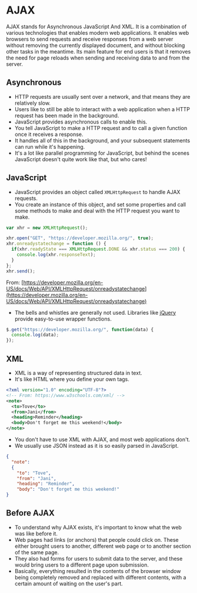 # AJAX
AJAX stands for Asynchronous JavaScript And XML.
It is a combination of various technologies that enables modern web applications.
It enables web browsers to send requests and receive responses from a web server without removing the currently displayed document, and without blocking other tasks in the meantime.
Its main feature for end users is that it removes the need for page reloads when sending and receiving data to and from the server.

## Asynchronous
- HTTP requests are usually sent over a network, and that means they are relatively slow.
- Users like to still be able to interact with a web application when a HTTP request has been made in the background.
- JavaScript provides asynchronous calls to enable this.
- You tell JavaScript to make a HTTP request and to call a given function once it receives a response.
- It handles all of this in the background, and your subsequent statements can run while it's happening.
- It's a lot like parallel programming for JavaScript, but behind the scenes JavaScript doesn't quite work like that, but who cares!

## JavaScript
- JavaScript provides an object called `XMLHttpRequest` to handle AJAX requests.
- You create an instance of this object, and set some properties and call some methods to make and deal with the HTTP request you want to make.

```javascript
var xhr = new XMLHttpRequest();

xhr.open("GET", "https://developer.mozilla.org/", true);
xhr.onreadystatechange = function () {
  if(xhr.readyState === XMLHttpRequest.DONE && xhr.status === 200) {
    console.log(xhr.responseText);
  }
};
xhr.send();
``` 
From: [https://developer.mozilla.org/en-US/docs/Web/API/XMLHttpRequest/onreadystatechange](https://developer.mozilla.org/en-US/docs/Web/API/XMLHttpRequest/onreadystatechange)

- The bells and whistles are generally not used. Libraries like [jQuery](http://jquery.com/) provide easy-to-use wrapper functions.

```javascript
$.get("https://developer.mozilla.org/", function(data) {
  console.log(data);
});
```

## XML
- XML is a way of representing structured data in text.
- It's like HTML where you define your own tags.

```xml
<?xml version="1.0" encoding="UTF-8"?>
<!-- From: https://www.w3schools.com/xml/ -->
<note>
  <to>Tove</to>
  <from>Jani</from>
  <heading>Reminder</heading>
  <body>Don't forget me this weekend!</body>
</note> 
```

- You don't have to use XML with AJAX, and most web applications don't.
- We usually use JSON instead as it is so easily parsed in JavaScript.

```json
{
  "note":
  {
    "to": "Tove",
    "from": "Jani",
    "heading": "Reminder",
    "body": "Don't forget me this weekend!"
}
```

## Before AJAX
- To understand why AJAX exists, it's important to know what the web was like before it.
- Web pages had links (or anchors) that people could click on. These either brought users to another, different web page or to another section of the same page.
- They also had forms for users to submit data to the server, and these would bring users to a different page upon submission.
- Basically, everything resulted in the contents of the browser window being completely removed and replaced with different contents, with a certain amount of waiting on the user's part.